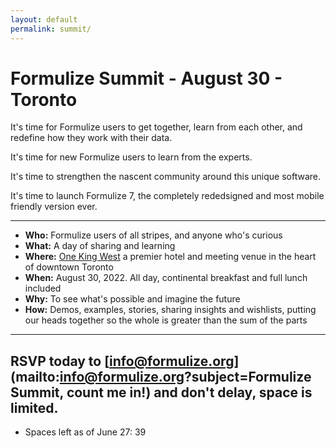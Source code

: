 ```yaml
---
layout: default
permalink: summit/
---
```


# Formulize Summit - August 30 - Toronto

It's time for Formulize users to get together, learn from each other, and redefine how they work with their data.

It's time for new Formulize users to learn from the experts.

It's time to strengthen the nascent community around this unique software.

It's time to launch Formulize 7, the completely rededsigned and most mobile friendly version ever.

---

* **Who:** Formulize users of all stripes, and anyone who's curious
* **What:** A day of sharing and learning
* **Where:** [One King West](https://www.onekingwest.com) a premier hotel and meeting venue in the heart of downtown Toronto
* **When:** August 30, 2022. All day, continental breakfast and full lunch included
* **Why:** To see what's possible and imagine the future
* **How:** Demos, examples, stories, sharing insights and wishlists, putting our heads together so the whole is greater than the sum of the parts

---

## RSVP today to [info@formulize.org](mailto:info@formulize.org?subject=Formulize Summit, count me in!) and don't delay, space is limited.

* Spaces left as of June 27: 39


